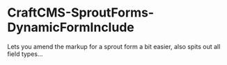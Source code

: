 # CraftCMS-SproutForms-DynamicFormInclude
Lets you amend the markup for a sprout form a bit easier, also spits out all field types...
